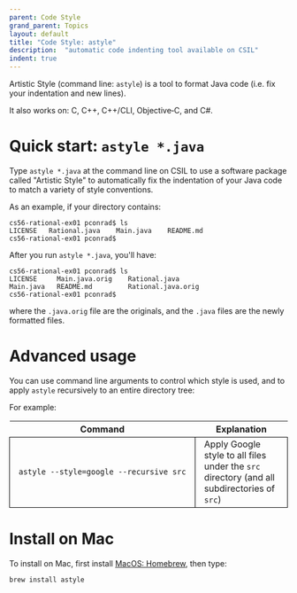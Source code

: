 ```yaml
---
parent: Code Style
grand_parent: Topics
layout: default
title: "Code Style: astyle"
description:  "automatic code indenting tool available on CSIL"
indent: true
---
```


Artistic Style (command line: `astyle`) is a tool to format Java code (i.e. fix your indentation and new lines).

It also works on: C, C++, C++/CLI, Objective‑C, and C#.

# Quick start: `astyle *.java`

Type `astyle *.java` at the command line on CSIL to use a software package called "Artistic Style" to automatically fix the
indentation of your Java code to match a variety of style conventions.

As an example, if your directory contains:

```
cs56-rational-ex01 pconrad$ ls
LICENSE   Rational.java    Main.java    README.md
cs56-rational-ex01 pconrad$ 
```

After you run `astyle *.java`, you'll have:

```
cs56-rational-ex01 pconrad$ ls
LICENSE     Main.java.orig    Rational.java
Main.java   README.md         Rational.java.orig
cs56-rational-ex01 pconrad$ 
```
where the `.java.orig` file are the originals, and the `.java` files are the newly formatted files.

# Advanced usage

You can use command line arguments to control which style is used, and to apply `astyle` recursively to an entire directory tree:

For example:

<style>
  table * code { white-space: pre }  
  table * td { padding-left: 1em; padding-right: 1em; }
  table * td { border: 1px solid black; }
  table { border-collapse: collapse; }
</style>

| Command | Explanation |
|-|-|
| `astyle --style=google --recursive src` | Apply Google style to all files under the `src` directory (and all subdirectories of `src`) |





# Install on Mac

To install on Mac, first install [MacOS: Homebrew](/topics/macos_homebrew/), then type:

```
brew install astyle
```
